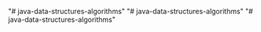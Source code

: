 "# java-data-structures-algorithms" 
"# java-data-structures-algorithms" 
"# java-data-structures-algorithms" 
